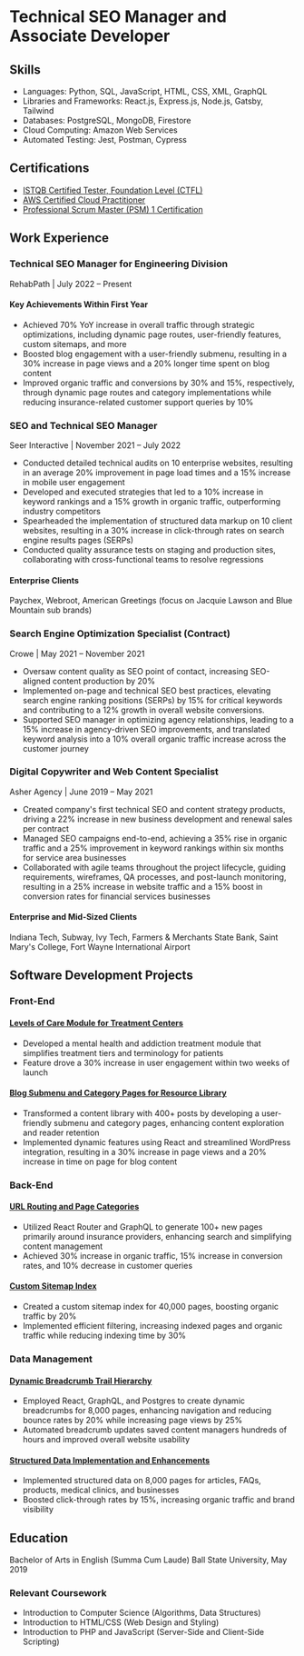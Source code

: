 # Technical SEO Manager and Associate Developer

## Skills

- Languages: Python, SQL, JavaScript, HTML, CSS, XML, GraphQL
- Libraries and Frameworks: React.js, Express.js, Node.js, Gatsby, Tailwind
- Databases: PostgreSQL, MongoDB, Firestore
- Cloud Computing: Amazon Web Services
- Automated Testing: Jest, Postman, Cypress

## Certifications
- [ISTQB Certified Tester, Foundation Level (CTFL)](https://atsqa.org/certified-testers/profile/e34943465bd243a7888b69b7ffdcac49)
- [AWS Certified Cloud Practitioner](https://www.credly.com/badges/870949cd-a6f4-48fe-8443-541ae36451e6?source=linked_in_profile)
- [Professional Scrum Master (PSM) 1 Certification](https://www.credly.com/badges/89dc0792-3636-43ed-ac76-9955e66c15b0?source=linked_in_profile)

## Work Experience

### Technical SEO Manager for Engineering Division
RehabPath | July 2022 – Present 

#### Key Achievements Within First Year
- Achieved 70% YoY increase in overall traffic through strategic optimizations, including dynamic page routes, user-friendly features, custom sitemaps, and more
- Boosted blog engagement with a user-friendly submenu, resulting in a 30% increase in page views and a 20% longer time spent on blog content
- Improved organic traffic and conversions by 30% and 15%, respectively, through dynamic page routes and category implementations while reducing insurance-related customer support queries by 10%

### SEO and Technical SEO Manager
Seer Interactive | November 2021 – July 2022 

- Conducted detailed technical audits on 10 enterprise websites, resulting in an average 20% improvement in page load times and a 15% increase in mobile user engagement
- Developed and executed strategies that led to a 10% increase in keyword rankings and a 15% growth in organic traffic, outperforming industry competitors
- Spearheaded the implementation of structured data markup on 10 client websites, resulting in a 30% increase in click-through rates on search engine results pages (SERPs)
- Conducted quality assurance tests on staging and production sites, collaborating with cross-functional teams to resolve regressions

#### Enterprise Clients
Paychex, Webroot, American Greetings (focus on Jacquie Lawson and Blue Mountain sub brands)

### Search Engine Optimization Specialist (Contract)
Crowe | May 2021 – November 2021 

- Oversaw content quality as SEO point of contact, increasing SEO-aligned content production by 20%
- Implemented on-page and technical SEO best practices, elevating search engine ranking positions (SERPs) by 15% for critical keywords and contributing to a 12% growth in overall website conversions.
- Supported SEO manager in optimizing agency relationships, leading to a 15% increase in agency-driven SEO improvements, and translated keyword analysis into a 10% overall organic traffic increase across the customer journey

### Digital Copywriter and Web Content Specialist
Asher Agency | June 2019 – May 2021

- Created company's first technical SEO and content strategy products, driving a 22% increase in new business development and renewal sales per contract 
- Managed SEO campaigns end-to-end, achieving a 35% rise in organic traffic and a 25% improvement in keyword rankings within six months for service area businesses
- Collaborated with agile teams throughout the project lifecycle, guiding requirements, wireframes, QA processes, and post-launch monitoring, resulting in a 25% increase in website traffic and a 15% boost in conversion rates for financial services businesses

#### Enterprise and Mid-Sized Clients
Indiana Tech, Subway, Ivy Tech, Farmers & Merchants State Bank, Saint Mary's College, Fort Wayne International Airport

## Software Development Projects

### Front-End
#### [Levels of Care Module for Treatment Centers](/career-portfolio/levels-of-care/)
 - Developed a mental health and addiction treatment module that simplifies treatment tiers and terminology for patients
 - Feature drove a 30% increase in user engagement within two weeks of launch

#### [Blog Submenu and Category Pages for Resource Library](/career-portfolio/blog-submenu/)
- Transformed a content library with 400+ posts by developing a user-friendly submenu and category pages, enhancing content exploration and reader retention
- Implemented dynamic features using React and streamlined WordPress integration, resulting in a 30% increase in page views and a 20% increase in time on page for blog content

### Back-End
#### [URL Routing and Page Categories](/career-portfolio/url-routes-page-categories/)
- Utilized React Router and GraphQL to generate 100+ new pages primarily around insurance providers, enhancing search and simplifying content management
- Achieved 30% increase in organic traffic, 15% increase in conversion rates, and 10% decrease in customer queries
  
#### [Custom Sitemap Index](/career-portfolio/custom-sitemap-index/)
- Created a custom sitemap index for 40,000 pages, boosting organic traffic by 20%
- Implemented efficient filtering, increasing indexed pages and organic traffic while reducing indexing time by 30%

### Data Management
#### [Dynamic Breadcrumb Trail Hierarchy](/career-portfolio/breadcrumb-trail/)
- Employed React, GraphQL, and Postgres to create dynamic breadcrumbs for 8,000 pages, enhancing navigation and reducing bounce rates by 20% while increasing page views by 25%
- Automated breadcrumb updates saved content managers hundreds of hours and improved overall website usability

#### [Structured Data Implementation and Enhancements](/career-portfolio/medical-business-structured-data/)
- Implemented structured data on 8,000 pages for articles, FAQs, products, medical clinics, and businesses
- Boosted click-through rates by 15%, increasing organic traffic and brand visibility

## Education
Bachelor of Arts in English (Summa Cum Laude)
Ball State University, May 2019

### Relevant Coursework
- Introduction to Computer Science (Algorithms, Data Structures)
- Introduction to HTML/CSS (Web Design and Styling)
- Introduction to PHP and JavaScript (Server-Side and Client-Side Scripting)





